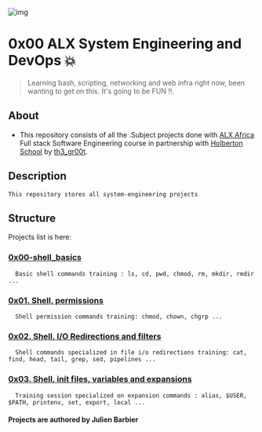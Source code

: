 ![img](https://assets.imaginablefutures.com/media/images/ALX_Logo.max-200x150.png)

# 0x00 ALX System Engineering and DevOps 💥

>Learning bash, scripting, networking and web infra right now, been wanting to get on this. It's going to be FUN !!.

## About

- This repository consists of all the .Subject projects done with [ALX Africa](https://www.alxafrica.com/) Full stack Software Engineering course in partnership with [Holberton School](https://www.holbertonschool.com/) by [th3\_gr00t](https://th3-gr00t.tk/).

## Description
    This repository stores all system-engineering projects
    
## Structure
   Projects list is here:
   
   ### [0x00-shell_basics](./0x00-shell_basics)
      Basic shell commands training : ls, cd, pwd, chmod, rm, mkdir, rmdir ...
   ### [0x01. Shell, permissions](./0x01-shell_permissions)
      Shell permission commands training: chmod, chown, chgrp ...
   ### [0x02. Shell, I/O Redirections and filters](./0x02-shell_redirections)
      Shell commands specialized in file i/o redirections training: cat, find, head, tail, grep, sed, pipelines ...
   ### [0x03. Shell, init files, variables and expansions](./0x03-shell_variables_expansions)
      Training session specialized on expansion commands : alias, $USER, $PATH, printenv, set, export, local ... 
      
   #### Projects are authored by Julien Barbier



